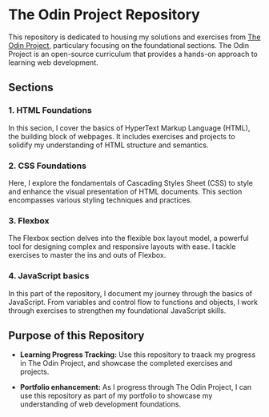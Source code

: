# The Odin Project Repository

This repository is dedicated to housing my solutions and exercises from [The Odin Project](https://www.theodinproject.com), particulary focusing on the foundational sections. The Odin Project is an open-source curriculum that provides a hands-on approach to learning web development.

## Sections

### 1. HTML Foundations
In this secion, I cover the basics of HyperText Markup Language (HTML), the building block of webpages. It includes exercises and projects to solidify my understanding of HTML structure and semantics.

### 2. CSS Foundations
Here, I explore the fondamentals of  Cascading Styles Sheet (CSS) to style and enhance the visual presentation of HTML documents. This section encompasses various styling techniques and practices.

### 3. Flexbox
The Flexbox section delves into the flexible box layout model, a powerful tool for designing complex and responsive layouts with ease. I tackle exercises to master the ins and outs of Flexbox.

### 4. JavaScript basics
In this part of the repository, I document my journey through the basics of JavaScript. From variables and control flow to functions and objects, I work through exercises to strengthen my foundational JavaScript skills.

## Purpose of this Repository
- **Learning Progress Tracking:** Use this repository to traack my progress in The Odin Project, and showcase the completed exercises and projects.

- **Portfolio enhancement:** As I progress through The Odin Project, I can use this repository as part of my portfolio to showcase my understanding of web development foundations.
